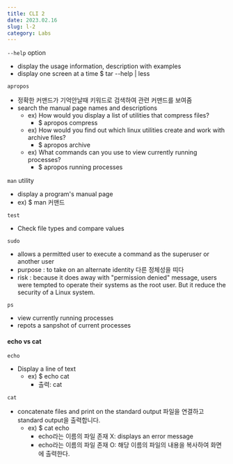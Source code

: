 ```yaml
---
title: CLI 2
date: 2023.02.16
slug: l-2
category: Labs
---
```


`--help` option

- display the usage information, description with examples
- display one screen at a time $ tar --help | less

`apropos`

- 정확한 커맨드가 기억안날때 키워드로 검색하여 관련 커맨드를 보여줌
- search the manual page names and descriptions
  - ex) How would you display a list of utilities that compress files?
    - $ apropos compress
  - ex) How would you find out which linux utilities create and work with archive files?
    - $ apropos archive
  - ex) What commands can you use to view currently running processes?
    - $ apropos running processes

`man` utility

- display a program's manual page
- ex) $ man 커맨드

`test`

- Check file types and compare values

`sudo`

- allows a permitted user to execute a command as the superuser or another user
- purpose : to take on an alternate identity 다른 정체성을 띠다
- risk : because it does away with "permission denied" message, users were tempted to operate their systems as the root user. But it reduce the security of a Linux system.

`ps`

- view currently running processes
- repots a sanpshot of current processes


#### echo vs cat

`echo`

- Display a line of text
  - ex) $ echo cat
    - 출력: cat

`cat`

- concatenate files and print on the standard output 파일을 연결하고 standard output을 출력합니다.
  - ex) $ cat echo
    - echo라는 이름의 파일 존재 X: displays an error message
    - echo라는 이름의 파일 존재 O: 해당 이름의 파일의 내용을 복사하여 화면에 출력한다.
